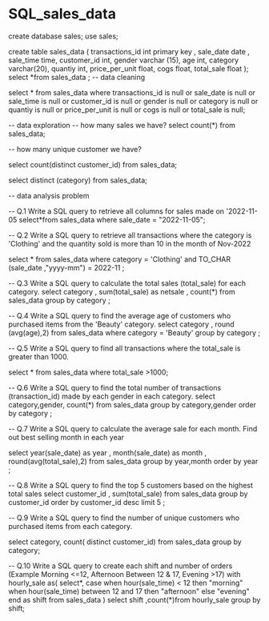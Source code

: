 # SQL_sales_data
create database sales;
use sales;

create table sales_data (
transactions_id int primary key ,
	sale_date	date ,
    sale_time	time,
    customer_id	int,
    gender	varchar (15),
    age int,
	category varchar(20),
    quantiy	int,
    price_per_unit float,
	cogs	float,
    total_sale float
);
select  *from  sales_data ;
-- data cleaning 

select * from sales_data where
transactions_id is null
or
	sale_date	is null
    or
    sale_time	is null
    or
    customer_id	is null
    or
    gender	is null
    or
	category is null
    or
	quantiy is null	
    or
    price_per_unit is null
    or
	cogs is null
    or
	total_sale is null;
    
-- data exploration
-- how many sales we have?
select count(*) from sales_data;

-- how many unique customer we have?

select count(distinct customer_id) from sales_data;

select distinct (category) from sales_data;

-- data analysis problem 

-- Q.1 Write a SQL query to retrieve all columns for sales made on '2022-11-05
select*from sales_data where sale_date = "2022-11-05";

-- Q.2 Write a SQL query to retrieve all transactions where the category is 'Clothing' and the quantity sold is more than 10 in the month of Nov-2022

select * from sales_data where category = 'Clothing'  and TO_CHAR (sale_date ,"yyyy-mm") = 2022-11  ;

-- Q.3 Write a SQL query to calculate the total sales (total_sale) for each category.
select category , sum(total_sale) as netsale , count(*) from sales_data group by category ;

-- Q.4 Write a SQL query to find the average age of customers who purchased items from the 'Beauty' category.
select category , round (avg(age),2) from sales_data where category = 'Beauty'  group by category ;

-- Q.5 Write a SQL query to find all transactions where the total_sale is greater than 1000.

select * from sales_data where total_sale >1000;

-- Q.6 Write a SQL query to find the total number of transactions (transaction_id) made by each gender in each category.
select category,gender, count(*) from sales_data group by category,gender
order by category ;

-- Q.7 Write a SQL query to calculate the average sale for each month. Find out best selling month in each year

select year(sale_date) as year , month(sale_date) as month , round(avg(total_sale),2) from sales_data group by year,month
order by  year ;

-- Q.8 Write a SQL query to find the top 5 customers based on the highest total sales 
select customer_id , sum(total_sale) from sales_data  group by       customer_id   order by customer_id desc limit 5 ;

-- Q.9 Write a SQL query to find the number of unique customers who purchased items from each category.

select category, count( distinct customer_id) from  sales_data group by category;

-- Q.10 Write a SQL query to create each shift and number of orders (Example Morning <=12, Afternoon Between 12 & 17, Evening >17)
with hourly_sale
as(
select*,
case 
when hour(sale_time) < 12 then "morning"
when hour(sale_time) between 12 and 17 then "afternoon"
else "evening"
end as shift
from sales_data
)
select shift ,count(*)from  hourly_sale
group by  shift;
